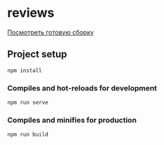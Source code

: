 # reviews

[Посмотреть готовую сборку](https://mentar123.github.io/car-module-test/)

## Project setup
```
npm install
```

### Compiles and hot-reloads for development
```
npm run serve
```

### Compiles and minifies for production
```
npm run build
```



